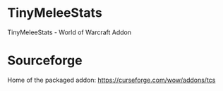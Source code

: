 # TinyMeleeStats
TinyMeleeStats - World of Warcraft Addon

# Sourceforge
Home of the packaged addon: https://curseforge.com/wow/addons/tcs
